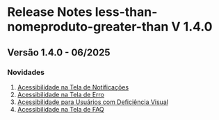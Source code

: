 # Release Notes less-than-nomeproduto-greater-than V 1.4.0

## **Versão 1.4.0 - 06/2025**


### **Novidades**

1. [Acessibilidade na Tela de Notificações](Acessibilidade-Na-Tela-De-Notificações.md)
2. [Acessibilidade na Tela de Erro](Acessibilidade-Na-Tela-De-Erro.md)
3. [Acessibilidade para Usuários com Deficiência Visual](Acessibilidade-Para-Usuários-Com-Deficiência-Visual.md)
4. [Acessibilidade na Tela de FAQ](Acessibilidade-Na-Tela-De-Faq.md)

